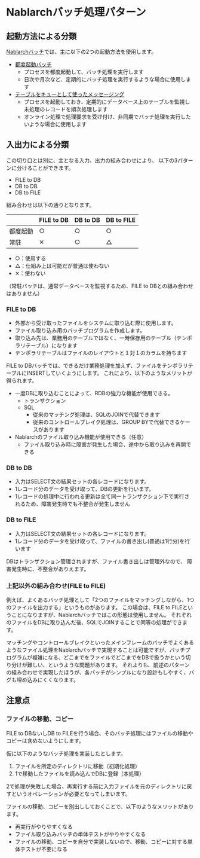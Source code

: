 # Nablarchバッチ処理パターン

## 起動方法による分類

[Nablarchバッチ](https://nablarch.github.io/docs/LATEST/doc/application_framework/application_framework/batch/nablarch_batch/index.html)では、主に以下の2つの起動方法を使用します。

- [都度起動バッチ](https://nablarch.github.io/docs/LATEST/doc/application_framework/application_framework/batch/nablarch_batch/architecture.html)
    - プロセスを都度起動して、バッチ処理を実行します
    - 日次や月次など、定期的にバッチ処理を実行するような場合に使用します
- [テーブルをキューとして使ったメッセージング](https://nablarch.github.io/docs/LATEST/doc/application_framework/application_framework/messaging/db/index.html)
    - プロセスを起動しておき、定期的にデータベース上のテーブルを監視し未処理のレコードを順次処理します
    - オンライン処理で処理要求を受け付け、非同期でバッチ処理を実行したいような場合に使用します

## 入出力による分類

この切り口とは別に、主となる入力、出力の組み合わせにより、
以下の3パターンに分けることができます。

- FILE to DB
- DB to DB
- DB to FILE

組み合わせは以下の通りとなります。

|          | FILE to DB | DB to DB | DB to FILE |
|----------|------------|----------|------------|
| 都度起動 | ○         | ○       | ○         |
| 常駐     | ✕          | ○       | △         |

- ○：使用する
- △：仕組み上は可能だが普通は使わない
- ✕：使わない

（常駐バッチは、通常データベースを監視するため、FILE to DBとの組み合わせはありません）


### FILE to DB

- 外部から受け取ったファイルをシステムに取り込む際に使用します。
- ファイル取り込み用のバッチプログラムを作成します。
- 取り込み先は、業務用のテーブルではなく、一時保存用のテーブル（テンポラリテーブル）になります
- テンポラリテーブルはファイルのレイアウトと１対１のカラムを持ちます

FILE to DBバッチでは、できるだけ業務処理を加えず、ファイルをテンポラリテーブルにINSERTしていくようにします。
これにより、以下のようなメリットが得られます。

- 一度DBに取り込むことによって、RDBの強力な機能が使用できる。
  - トランザクション
  - SQL
     - 従来のマッチング処理は、SQLのJOINで代替できます
     - 従来のコントロールブレイク処理は、GROUP BYで代替できるケースがあります
- Nablarchのファイル取り込み機能が使用できる（任意）
  - ファイル取り込み時に障害が発生した場合、途中から取り込みを再開できる
  
  
### DB to DB

- 入力はSELECT文の結果セットの各レコードになります。
- 1レコード分のデータを受け取って、DBの更新を行います。
- 1レコードの処理中に行われる更新は全て同一トランザクション下で実行されるため、障害発生時でも不整合が発生しません

### DB to FILE

- 入力はSELECT文の結果セットの各レコードになります。
- 1レコード分のデータを受け取って、ファイルの書き出し(普通は1行分)を行います

DBはトランザクション管理されますが、ファイル書き出しは管理外なので、
障害発生時に、不整合がありえます。


### 上記以外の組み合わせ(FILE to FILE)

例えば、よくあるバッチ処理として「2つのファイルをマッチングしながら、1つのファイルを出力する」というものがあります。
この場合は、FILE to FILEということになりますが、Nablarchバッチではこの形態は使用しません。
それぞれのファイルをDBに取り込んだ後、SQLでJOINすることで同等の処理ができます。

マッチングやコントロールブレイクといったメインフレームのバッチでよくあるようなファイル処理をNablarchバッチで実現することは可能ですが、バッチプログラムが複雑になる、どこまでをファイルでどこまでをDBで扱うかという切り分けが難しい、というような問題があります。
それよりも、前述のパターンの組み合わせで実現したほうが、各バッチがシンプルになり設計もしやすく、バグも埋め込みにくくなります。


## 注意点

### ファイルの移動、コピー

FILE to DBないしDB to FILEを行う場合、そのバッチ処理にはファイルの移動やコピーは含めないようにします。

仮に以下のようなバッチ処理を実装したとします。

1. ファイルを所定のディレクトリに移動（初期化処理）
2. 1で移動したファイルを読み込んでDBに登録（本処理）

2で処理が失敗した場合、再実行する前に入力ファイルを元のディレクトリに戻すというオペレーションが必要となってしまいます。

ファイルの移動、コピーを別出ししておくことで、以下のようなメリットがあります。

- 再実行がやりやすくなる
- ファイル取り込みバッチの単体テストがやりやすくなる
- ファイルの移動、コピーを自分で実装しないので、移動、コピーに対する単体テストが不要になる



